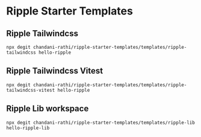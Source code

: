 # Ripple Starter Templates

## Ripple Tailwindcss

```
npx degit chandani-rathi/ripple-starter-templates/templates/ripple-tailwindcss hello-ripple
```

## Ripple Tailwindcss Vitest

```
npx degit chandani-rathi/ripple-starter-templates/templates/ripple-tailwindcss-vitest hello-ripple
```

## Ripple Lib workspace

```
npx degit chandani-rathi/ripple-starter-templates/templates/ripple-lib hello-ripple-lib
```
